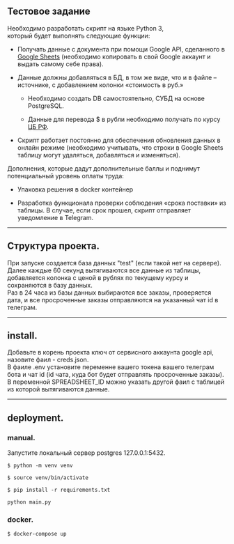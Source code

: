 

## Тестовое задание
Необходимо разработать скрипт на языке Python 3, <br>
который будет выполнять следующие функции:

* Получать данные с документа при помощи Google API, сделанного в
[Google Sheets](https://docs.google.com/spreadsheets/d/1f-qZEX1k_3nj5cahOzntYAnvO4ignbyesVO7yuBdv_g/edit)
(необходимо копировать в свой Google аккаунт и выдать самому себе права).
 

* Данные должны добавляться в БД, в том же виде, что и в файле –источнике, с добавлением колонки «стоимость в руб.»
    
    * Необходимо создать DB самостоятельно, СУБД на основе PostgreSQL.
    
    * Данные для перевода $ в рубли необходимо получать по курсу [ЦБ РФ](https://www.cbr.ru/development/SXML/).
    
* Скрипт работает постоянно для обеспечения обновления данных в онлайн режиме (необходимо учитывать, что строки в Google Sheets таблицу могут удаляться, добавляться и изменяться).

Дополнения, которые дадут дополнительные баллы и поднимут потенциальный уровень оплаты труда:

* Упаковка решения в docker контейнер
    
* Разработка функционала проверки соблюдения «срока поставки» из таблицы. В случае, если срок прошел, скрипт отправляет уведомление в Telegram.
---

## Структура проекта.

При запуске создается база данных "test" (если такой нет на сервере). Далее каждые
60 секунд вытягиваются все данные из таблицы, добавляется колонка с ценой в рублях по текущему
курсу и сохраняются в базу данных.<br>
Раз в 24 часа из базы данных выбираются все заказы, проверяется дата, и все просроченные
заказы отправляются на указанный чат id в телеграм.

---

## install.

Добавьте в корень проекта ключ от сервисного аккаунта google api,
назовите фаил - creds.json. <br>
В фаиле .env установите переменне вашего токена вашего телеграм бота
и чат id (id чата, куда бот будет отправлять просроченные заказы).<br>
 В переменной SPREADSHEET_ID можно указать другой фаил с таблицей из которой
вытягиваются данные.

---

## deployment.

### manual.

Запустите локальный сервер postgres 127.0.0.1:5432.<br>

```commandline
$ python -m venv venv
```
```commandline
$ source venv/bin/activate
```
```commandline
$ pip install -r requirements.txt
```
```commandline
python main.py
```
###  docker.
```commandline
$ docker-compose up 
```